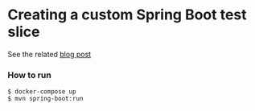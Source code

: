 # Creating a custom Spring Boot test slice

See the related [blog post](https://softice.dev/posts/creating_a_custom_spring_boot_test_slice/creating_a_custom_spring_boot_test_slice/)

### How to run

```shell
$ docker-compose up
$ mvn spring-boot:run
```
